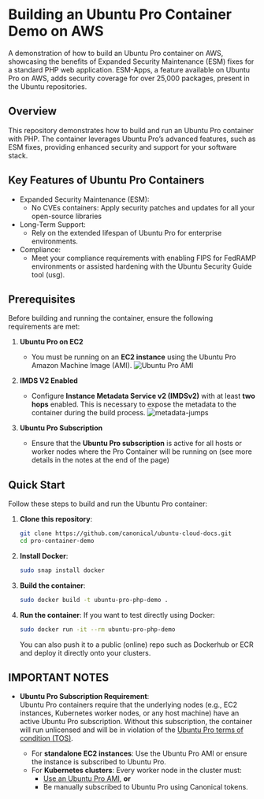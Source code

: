 # Building an Ubuntu Pro Container Demo on AWS

A demonstration of how to build an Ubuntu Pro container on AWS, showcasing the benefits of Expanded Security Maintenance (ESM) fixes for a standard PHP web application. ESM-Apps, a feature available on Ubuntu Pro on AWS, adds security coverage for over 25,000 packages, present in the Ubuntu repositories.

## Overview

This repository demonstrates how to build and run an Ubuntu Pro container with PHP. The container leverages Ubuntu Pro’s advanced features, such as ESM fixes, providing enhanced security and support for your software stack.

## Key Features of Ubuntu Pro Containers

 - Expanded Security Maintenance (ESM):
     - No CVEs containers: Apply security patches and updates for all your open-source libraries 
 - Long-Term Support:
     - Rely on the extended lifespan of Ubuntu Pro for enterprise environments.
 - Compliance:
     - Meet your compliance requirements with enabling FIPS for FedRAMP environments or assisted hardening with the Ubuntu Security Guide tool (usg).

## Prerequisites

Before building and running the container, ensure the following requirements are met:

1. **Ubuntu Pro on EC2**  
   - You must be running on an **EC2 instance** using the Ubuntu Pro Amazon Machine Image (AMI).
     ![Ubuntu Pro AMI](https://github.com/user-attachments/assets/89677c23-0be4-4872-9c85-4d0b8524e425)

   
2. **IMDS V2 Enabled**  
   - Configure **Instance Metadata Service v2 (IMDSv2)** with at least **two hops** enabled. This is necessary to expose the metadata to the container during the build process.
     ![metadata-jumps](https://github.com/user-attachments/assets/dbcb6a30-40c5-4e5d-86d2-1c918835e2b7)


3. **Ubuntu Pro Subscription**    
   - Ensure that the **Ubuntu Pro subscription** is active for all hosts or worker nodes where the Pro Container will be running on (see more details in the notes at the end of the page)

## Quick Start

Follow these steps to build and run the Ubuntu Pro container:

1. **Clone this repository**:
   ```bash
   git clone https://github.com/canonical/ubuntu-cloud-docs.git
   cd pro-container-demo
   ```
1. **Install Docker**:
   ```bash
   sudo snap install docker
   ```
1. **Build the container**:
   ```bash
   sudo docker build -t ubuntu-pro-php-demo .
   ```
1. **Run the container**:
   If you want to test directly using Docker:
   ```bash
   sudo docker run -it --rm ubuntu-pro-php-demo
   ```
   You can also push it to a public (online) repo such as Dockerhub or ECR and deploy it directly onto your clusters.

## IMPORTANT NOTES

- **Ubuntu Pro Subscription Requirement**:  
  Ubuntu Pro containers require that the underlying nodes (e.g., EC2 instances, Kubernetes worker nodes, or any host machine) have an active Ubuntu Pro subscription. Without this subscription, the container will run unlicensed and will be in violation of the [Ubuntu Pro terms of condition (TOS)](https://assets.ubuntu.com/v1/2b1d777a-Ubuntu%20Pro%20description%20-%20deploy%20May%202024%20(1).pdf).

  - For **standalone EC2 instances**: Use the Ubuntu Pro AMI or ensure the instance is subscribed to Ubuntu Pro.
  - For **Kubernetes clusters**: Every worker node in the cluster must:
    - [Use an Ubuntu Pro AMI](https://documentation.ubuntu.com/aws/en/latest/aws-how-to/kubernetes/deploy-ubuntu-pro-cluster-with-eks-pro-ami/), **or**
    - Be manually subscribed to Ubuntu Pro using Canonical tokens.

